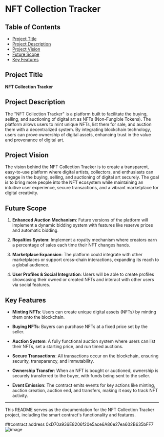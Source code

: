 # NFT Collection Tracker

## Table of Contents

- [Project Title](#project-title)
- [Project Description](#project-description)
- [Project Vision](#project-vision)
- [Future Scope](#future-scope)
- [Key Features](#key-features)

## Project Title

**NFT Collection Tracker**

## Project Description

The "NFT Collection Tracker" is a platform built to facilitate the buying, selling, and auctioning of digital art as NFTs (Non-Fungible Tokens). The platform allows users to mint unique NFTs, list them for sale, and auction them with a decentralized system. By integrating blockchain technology, users can prove ownership of digital assets, enhancing trust in the value and provenance of digital art.

## Project Vision

The vision behind the NFT Collection Tracker is to create a transparent, easy-to-use platform where digital artists, collectors, and enthusiasts can engage in the buying, selling, and auctioning of digital art securely. The goal is to bring more people into the NFT ecosystem while maintaining an intuitive user experience, secure transactions, and a vibrant marketplace for digital creativity.

## Future Scope

1. **Enhanced Auction Mechanism**: Future versions of the platform will implement a dynamic bidding system with features like reserve prices and automatic bidding.
   
2. **Royalties System**: Implement a royalty mechanism where creators earn a percentage of sales each time their NFT changes hands.

3. **Marketplace Expansion**: The platform could integrate with other marketplaces or support cross-chain interactions, expanding its reach to a global audience.

4. **User Profiles & Social Integration**: Users will be able to create profiles showcasing their owned or created NFTs and interact with other users via social features.

## Key Features

- **Minting NFTs**: Users can create unique digital assets (NFTs) by minting them onto the blockchain.
  
- **Buying NFTs**: Buyers can purchase NFTs at a fixed price set by the seller.

- **Auction System**: A fully functional auction system where users can list their NFTs, set a starting price, and run timed auctions.

- **Secure Transactions**: All transactions occur on the blockchain, ensuring security, transparency, and immutability.

- **Ownership Transfer**: When an NFT is bought or auctioned, ownership is securely transferred to the buyer, with funds being sent to the seller.

- **Event Emission**: The contract emits events for key actions like minting, auction creation, auction end, and transfers, making it easy to track NFT activity.

---

This README serves as the documentation for the NFT Collection Tracker project, including the smart contract's functionality and features.


##contract address
0xD70a936E8206f20e5ace6A86e27ea602B635bFF7
![image](https://github.com/user-attachments/assets/9dfabd09-1d4f-46dd-bf35-9aebc659bebd)
